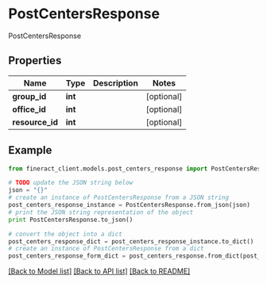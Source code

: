 # PostCentersResponse

PostCentersResponse

## Properties

Name | Type | Description | Notes
------------ | ------------- | ------------- | -------------
**group_id** | **int** |  | [optional] 
**office_id** | **int** |  | [optional] 
**resource_id** | **int** |  | [optional] 

## Example

```python
from fineract_client.models.post_centers_response import PostCentersResponse

# TODO update the JSON string below
json = "{}"
# create an instance of PostCentersResponse from a JSON string
post_centers_response_instance = PostCentersResponse.from_json(json)
# print the JSON string representation of the object
print PostCentersResponse.to_json()

# convert the object into a dict
post_centers_response_dict = post_centers_response_instance.to_dict()
# create an instance of PostCentersResponse from a dict
post_centers_response_form_dict = post_centers_response.from_dict(post_centers_response_dict)
```
[[Back to Model list]](../README.md#documentation-for-models) [[Back to API list]](../README.md#documentation-for-api-endpoints) [[Back to README]](../README.md)


